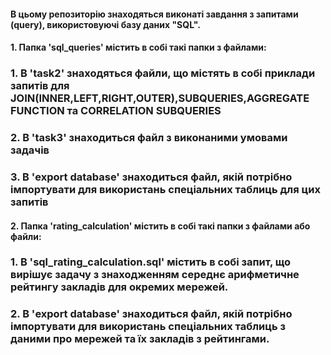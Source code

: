 #### В цьому репозиторію знаходяться виконаті завдання з запитами (query), використовуючі базу даних "SQL". 
#### 1. Папка 'sql_queries' містить в собі такі папки з файлами:
###     1. В 'task2' знаходяться файли, що містять в собі приклади запитів для JOIN(INNER,LEFT,RIGHT,OUTER),SUBQUERIES,AGGREGATE FUNCTION та CORRELATION SUBQUERIES
###     2. В 'task3' знаходиться файл з виконаними умовами задачів
###     3. В 'export database' знаходиться файл, якій потрібно імпортувати для використань спеціальних таблиць для цих запитів
#### 2. Папка 'rating_calculation' містить в собі такі папки з файлами або файли:
###     1. В 'sql_rating_calculation.sql' містить в собі запит, що вирішує задачу з знаходженням середнє арифметичне рейтингу закладів для окремих мережей.
###     2. В 'export database' знаходиться файл, якій потрібно імпортувати для використань спеціальних таблиць з даними про мережей та їх закладів з рейтингами. 
